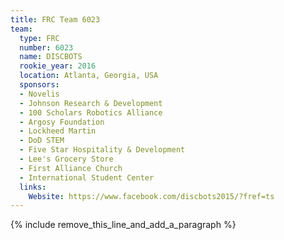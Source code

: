 ```yaml
---
title: FRC Team 6023
team:
  type: FRC
  number: 6023
  name: DISCBOTS
  rookie_year: 2016
  location: Atlanta, Georgia, USA
  sponsors:
  - Novelis
  - Johnson Research & Development
  - 100 Scholars Robotics Alliance
  - Argosy Foundation
  - Lockheed Martin
  - DoD STEM
  - Five Star Hospitality & Development
  - Lee's Grocery Store
  - First Alliance Church
  - International Student Center
  links:
    Website: https://www.facebook.com/discbots2015/?fref=ts
---
```


{% include remove_this_line_and_add_a_paragraph %}